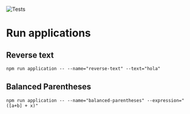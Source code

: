 
  
  ![Tests](https://github.com/xvicmanx/algorithms/workflows/tests/badge.svg)
  
# Run applications

## Reverse text
```
npm run application -- --name="reverse-text" --text="hola"
```

## Balanced Parentheses
```
npm run application -- --name="balanced-parentheses" --expression="([a+b] + x)"
```
